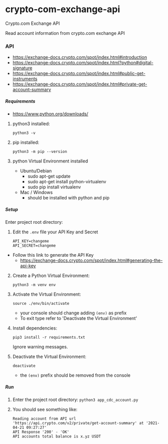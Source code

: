 # crypto-com-exchange-api #
Crypto.com Exchange API

Read account information from crypto.com exchange API

### API ###
- https://exchange-docs.crypto.com/spot/index.html#introduction
- https://exchange-docs.crypto.com/spot/index.html?python#digital-signature
- https://exchange-docs.crypto.com/spot/index.html#public-get-instruments
- https://exchange-docs.crypto.com/spot/index.html#private-get-account-summary

##### Requirements #####
- https://www.python.org/downloads/

1. python3 installed:
   
   `python3 -v`
2. pip installed:
   
   `python3 -m pip --version`

3. python Virtual Environment installed
    - Ubuntu/Debian
        - sudo apt-get update
        - sudo apt-get install python-virtualenv
        - sudo pip install virtualenv
    - Mac / Windows
        - should be installed with python and pip 
##### Setup #####
Enter project root directory:
1. Edit the `.env` file your API Key and Secret
    ```
    API_KEY=changeme
    API_SECRET=changeme
    ```
- Follow this link to generate the API Key
    - https://exchange-docs.crypto.com/spot/index.html#generating-the-api-key

2. Create a Python Virtual Environment:
   
   `python3 -m venv env`
   
3. Activate the Virtual Environment:
   
   `source ./env/bin/activate`
   
    - your console should change adding `(env)` as prefix
    - To exit type refer to 'Deactivate the Virtual Environment'
   
4. Install dependencies:
   
   `pip3 install -r requirements.txt`
   
    Ignore warning messages.

5. Deactivate the Virtual Environment:
   
   `deactivate`
   - the `(env)` prefix should be removed from the console

##### Run #####
1. Enter the project root directory:
   `python3 app_cdc_account.py`

2. You should see something like:
   ```
   Reading account from API url 'https://api.crypto.com/v2/private/get-account-summary' at '2021-04-21 09:27:27'
   API Response '200' - 'OK'
   API accounts total balance is x.yz USDT
   ```